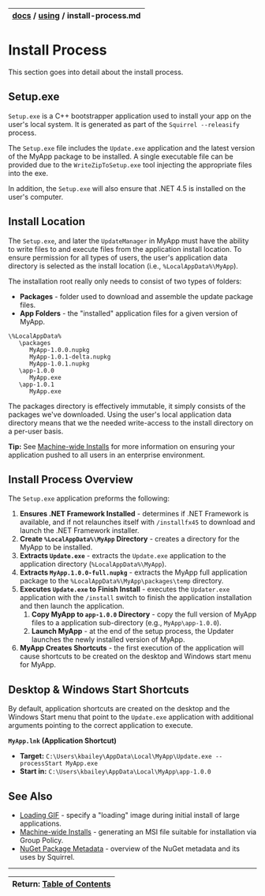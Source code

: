| [docs](..)  / [using](.) / install-process.md
|:---|

# Install Process

This section goes into detail about the install process.

## Setup.exe 

`Setup.exe` is a C++ bootstrapper application used to install your app on the user's local system. It is generated as part of the `Squirrel --releasify` process.

The `Setup.exe` file includes the `Update.exe` application and the latest version of the MyApp package to be installed. A single executable file can be provided due to the `WriteZipToSetup.exe` tool injecting the appropriate files into the exe. 

In addition, the `Setup.exe` will also ensure that .NET 4.5 is installed on the user's computer.

## Install Location

The `Setup.exe`, and later the `UpdateManager` in MyApp must have the ability to write files to and execute files from the application install location. To ensure permission for all types of users, the user's application data directory is selected as the install location (i.e., `%LocalAppData%\MyApp`).

The installation root really only needs to consist of two types of folders:

* **Packages** - folder used to download and assemble the update package files.
* **App Folders** - the "installed" application files for a given version of MyApp.

```
\%LocalAppData%
   \packages
      MyApp-1.0.0.nupkg
      MyApp-1.0.1-delta.nupkg
      MyApp-1.0.1.nupkg   
   \app-1.0.0
      MyApp.exe
   \app-1.0.1
      MyApp.exe
```

The packages directory is effectively immutable, it simply consists of the packages we've downloaded. Using the user's local application data directory means that we the needed write-access to the install directory on a per-user basis. 

**Tip:** See [Machine-wide Installs](machine-wide-installs.md) for more information on ensuring your application pushed to all users in an enterprise environment. 

## Install Process Overview

The `Setup.exe` application preforms the following:

1. **Ensures .NET Framework Installed** - determines if .NET Framework is available, and if not relaunches itself with `/installfx45` to download and launch the .NET Framework installer.
1. **Create `%LocalAppData%\MyApp` Directory** - creates a directory for the MyApp to be installed.
2. **Extracts `Update.exe`** - extracts the `Update.exe` application to the application directory (`%LocalAppData%\MyApp`).
3. **Extracts `MyApp.1.0.0-full.nupkg`** - extracts the MyApp full application package to the  `%LocalAppData%\MyApp\packages\temp` directory.
4. **Executes `Update.exe` to Finish Install** - executes the `Updater.exe` application with the `/install` switch to finish the application installation and then launch the application.
    1. **Copy MyApp to `app-1.0.0` Directory** - copy the full version of MyApp files to a application sub-directory (e.g., `MyApp\app-1.0.0`). 
    2. **Launch MyApp** - at the end of the setup process, the Updater launches the  newly installed version of MyApp.
6. **MyApp Creates Shortcuts** - the first execution of the application will cause shortcuts to be created on the desktop and Windows start menu for MyApp. 

## Desktop & Windows Start Shortcuts

By default, application shortcuts are created on the desktop and the Windows Start menu that point to the `Update.exe` application with additional arguments pointing to the correct application to execute.

**`MyApp.lnk` (Application Shortcut)**

* **Target:** `C:\Users\kbailey\AppData\Local\MyApp\Update.exe --processStart MyApp.exe`
* **Start in:** `C:\Users\kbailey\AppData\Local\MyApp\app-1.0.0`


## See Also

* [Loading GIF](loading-gif.md) - specify a "loading" image during initial install of large applications.
* [Machine-wide Installs](machine-wide-installs.md) - generating an MSI file suitable for installation via Group Policy.
* [NuGet Package Metadata](nuget-package-metadata.md) - overview of the NuGet metadata and its uses by Squirrel.

---
| Return: [Table of Contents](../readme.md) |
|----|

